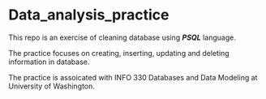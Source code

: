 # Data_analysis_practice

This repo is an exercise of cleaning database using __*PSQL*__ language.

The practice focuses on creating, inserting, updating and deleting information in database. 

The practice is assoicated with INFO 330 Databases and Data Modeling at University of Washington.
